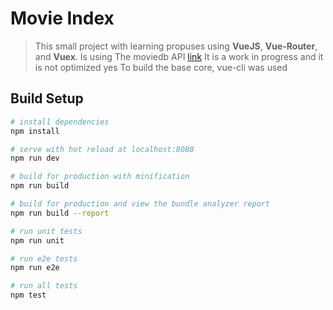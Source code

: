 # Movie Index

> This small project with learning propuses using **VueJS**, **Vue-Router**, and **Vuex**.
> Is using The moviedb API [link](https://www.themoviedb.org/)
> It is a work in progress and it is not optimized yes
> To build the base core, vue-cli was used

## Build Setup

``` bash
# install dependencies
npm install

# serve with hot reload at localhost:8080
npm run dev

# build for production with minification
npm run build

# build for production and view the bundle analyzer report
npm run build --report

# run unit tests
npm run unit

# run e2e tests
npm run e2e

# run all tests
npm test
```


